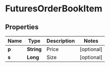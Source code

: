 
# FuturesOrderBookItem

## Properties
Name | Type | Description | Notes
------------ | ------------- | ------------- | -------------
**p** | **String** | Price |  [optional]
**s** | **Long** | Size |  [optional]



